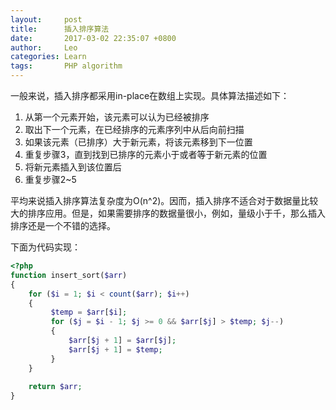 ```yaml
---
layout:     post
title:      插入排序算法
date:      	2017-03-02 22:35:07 +0800
author:     Leo
categories: Learn
tags:       PHP algorithm
---
```

一般来说，插入排序都采用in-place在数组上实现。具体算法描述如下：
1. 从第一个元素开始，该元素可以认为已经被排序
2. 取出下一个元素，在已经排序的元素序列中从后向前扫描
3. 如果该元素（已排序）大于新元素，将该元素移到下一位置
4. 重复步骤3，直到找到已排序的元素小于或者等于新元素的位置
5. 将新元素插入到该位置后
6. 重复步骤2~5

平均来说插入排序算法复杂度为O(n^2)。因而，插入排序不适合对于数据量比较大的排序应用。但是，如果需要排序的数据量很小，例如，量级小于千，那么插入排序还是一个不错的选择。

下面为代码实现：

```php
<?php
function insert_sort($arr) 
{
	for ($i = 1; $i < count($arr); $i++) 
    {
	     $temp = $arr[$i];
	     for ($j = $i - 1; $j >= 0 && $arr[$j] > $temp; $j--)
	     {
			 $arr[$j + 1] = $arr[$j];
			 $arr[$j + 1] = $temp;
	     }
	}
	
	return $arr;
}
```
